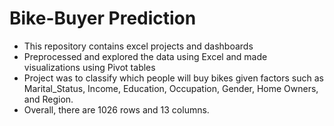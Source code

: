 # Bike-Buyer Prediction
* This repository contains excel projects and dashboards
* Preprocessed and explored the data using Excel and made visualizations using Pivot tables
* Project was to classify which people will buy bikes given factors such as Marital_Status, Income, Education, Occupation, Gender, Home Owners, and Region.
* Overall, there are 1026 rows and 13 columns. 
